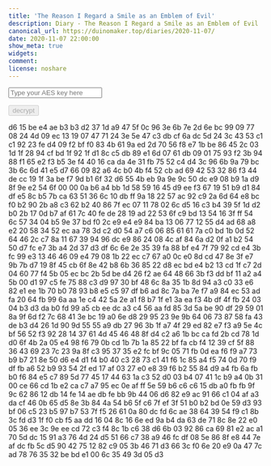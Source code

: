 ```yaml
---
title: 'The Reason I Regard a Smile as an Emblem of Evil'
description: Diary - The Reason I Regard a Smile as an Emblem of Evil
canonical_url: https://duinomaker.top/diaries/2020-11-07/
date: 2020-11-07 22:00:00
show_meta: true
widgets:
comment:
license: noshare
---
```


<script async src="https://server.duinomaker.top/blog/assets/crypto-js.min.js" defer></script>
<script src="https://server.duinomaker.top/blog/assets/decrypt.js" defer></script>
<div class="field has-addons">
<p class="control has-icons-left">
    <input id="password" class="input" type="password" maxlength="16" placeholder="Type your AES key here" digest="50a8fc41f437c1a8e3c62e5a1d8cce98ea8ebead898001ac1d004c3fcd12c00b">
    <span class="icon is-small is-left">
        <i id="input-bar-icon" class="fas fa-lock"></i>
    </span>
</p>
<p class="control">
    <button id="decrypt" class="button" onclick="decryptAll()" disabled>decrypt</button>
</p>
</div>

<span class="encrypted" iv="YRBJ3WP+k4xG25zZ">d6 15 be e4 ae b3 b3 d2 37 1d a9 47 5f 0c 96 3e 6b 7e 2d 6e bc 99 09 77 08 24 4d 09 ec 13 19 07 47 71 24 3e 5e 47 c3 db cf 6a dc 5d 24 3c 43 53 c1 c1 92 23 fe d4 09 f2 bf f0 83 4b 61 9a ed 2d 70 56 f8 e7 1b be 86 45 2c 03 1d 1f 28 94 cf bd 1f 92 1f d1 8c c5 db 89 e1 6d 07 61 db 09 01 75 93 f2 3b 94 88 f1 65 e2 f3 b5 3e f4 40 16 ca da 4e 31 fb 75 52 c4 d4 3c 96 6b 9a 79 bc 3b 6c 6d 41 e5 d7 66 09 82 a6 4c b0 4b f4 52 cb ad 69 42 53 32 86 f3 44 de cc 19 1f 3a be f7 9d b1 6f 32 d6 55 4b eb 9a 9e 9c 50 dc e9 08 b9 1a d9 8f 9e e2 54 6f 00 00 0a b6 a4 bb 1d 58 59 16 45 d9 ee f3 67 19 51 b9 d1 84 df e5 8c b5 7b ca 63 51 36 6c 10 db ff 9a 18 22 57 ac 92 c9 2a 6d 64 e8 bc f0 b2 90 2b a8 c3 62 b2 40 86 7f ec 07 11 78 02 6c d5 16 c3 b4 39 5f 1d d2 b0 2b 17 0d b7 af 61 7c 40 fe de 28 19 ad 22 53 6f c9 bd 13 54 16 3f ff 54 6c 57 34 04 b5 9e 37 bd f0 2c e9 e4 e9 84 ba 13 06 77 12 55 d4 ad 68 a8 e2 20 58 34 52 ec aa 78 3d c2 d0 54 a7 c6 06 85 61 61 7a c0 bd 1b 0d 52 64 46 2c c7 8a 11 67 39 94 96 dc e9 86 24 08 4c af 84 6a d2 0f a1 b2 54 50 d7 fc e7 3b a4 2d 37 d3 df 6c 6e 2e 35 39 fa 88 bf e4 7f 79 92 cd e4 3b fc 99 e3 13 46 46 09 e4 79 08 1b 22 ec c7 67 a0 0c e0 8d cd 47 8e 3f e7 9b 7b d7 19 8f 45 cb 6f 8e 42 b8 6b 36 85 22 d8 ec bd e4 b2 13 cd 1f c7 2d 04 60 77 f4 5b 05 ec bc 2b 5d be d4 26 f2 ae 64 48 66 3b f3 dd bf 11 a2 a4 5b 00 d1 97 c5 fe 75 88 c3 d9 97 30 bf 48 6c 8a 35 1b 8d 94 a3 c0 33 e6 82 e1 ee 1b 70 b0 78 93 b8 e5 c5 97 df b6 ad 8c 7a ba 7e f7 a9 84 ec 53 ad fa 20 64 fb 99 6a aa 1e c4 42 5a 2e a1 f8 b7 1f e1 3a ea f3 4b df 4f fb 24 03 04 b3 d3 da b0 fd 99 a5 cb ee dc a3 c4 56 aa fd 85 3d 5a be 90 df 29 59 01 8a 9f 6d f2 7c 68 41 3e bc 19 a0 6e d8 29 95 23 9e 9b 64 06 73 87 58 fa 43 de b3 d4 26 1d 90 9d 55 55 a9 db 27 96 3b 1f a7 4f 29 ed 82 e7 f3 a9 5e 4c bf 56 52 f3 92 28 14 37 61 4d 45 46 48 8f d4 c2 a6 1b bc ca fd 2b cd 78 1d d0 6f 4b 2a 05 e4 98 f6 79 0b cd 1b 7b 1a 85 22 bf fa cb f4 12 39 cf 5f 88 36 43 69 23 7c 23 9a 8f c3 95 37 35 e2 fc bf 9c 05 71 fb 0d ea f6 f9 a7 73 b9 b7 21 8e 50 d6 e4 d1 f4 b0 40 c3 28 73 c1 41 f6 1c 85 a4 f5 74 0d 70 f9 df fb a6 52 b9 93 54 2f ed 17 af 03 27 e0 e8 39 f6 b2 55 84 d9 a4 fb 6a fb b0 f6 84 e5 c7 89 5d 77 45 17 44 63 1a c3 52 d0 03 b4 07 41 1c b9 a4 0b 31 00 ce 66 cd 1b e2 ca c7 a7 95 ec 0e af ff 5e 59 b6 c6 c6 15 db a0 fb fb 9f 9c 62 86 12 db 14 fe 14 ae db fe bb 9b 44 06 d6 82 e9 ac 91 66 c1 04 af a3 da cf 46 0b 65 d5 8e 3b 84 4a 54 b6 5f c6 7f ef 3f 51 b0 b2 bd 0e 59 d3 93 bf 06 c5 23 b5 97 b7 53 7f f5 26 61 0a 80 dc fd 6c ae 38 64 39 54 f9 c1 8b 3c fd d3 1f f0 cb f5 aa dd 16 04 8c 16 6e ed 9a b4 da 63 de 71 8c 8e 22 e0 05 36 ee 3c 9e ee cd 72 c3 f4 8c 1b c6 38 d6 6b 03 92 86 ca 69 81 e2 ac a1 70 5d dc 15 91 a3 76 4d 24 d5 51 66 c7 38 a9 46 fc df 08 5e 86 8f e8 44 7e af dc fb 5c d5 90 42 75 12 82 c9 05 3b 46 71 d3 66 3c f0 6e 20 e9 0a 47 7c ad 78 76 35 32 be bd e1 00 6c 35 49 3d 05 d3</span>